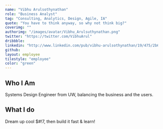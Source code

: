 ```yaml
---
name: "Vibhu Arulsothynathan"
role: "Business Analyst"
tag: "Consulting, Analytics, Design, Agile, IA"
quote: "You have to think anyway, so why not think big?"
coverimg: ""
authorimg: "/images/avatar/Vibhu_Arulsuthynathan.png"
twitter: "https://twitter.com/VibhuArul"
dribbble:
linkedin: "http://www.linkedin.com/pub/vibhu-arulsothynathan/19/475/2b6"
github:
layout: employee
tilestyle: "employee"
color: "green"
---
```


## Who I Am

Systems Design Engineer from UW, balancing the business and the users.

## What I do

Dream up cool $#!7, then build it fast & learn!